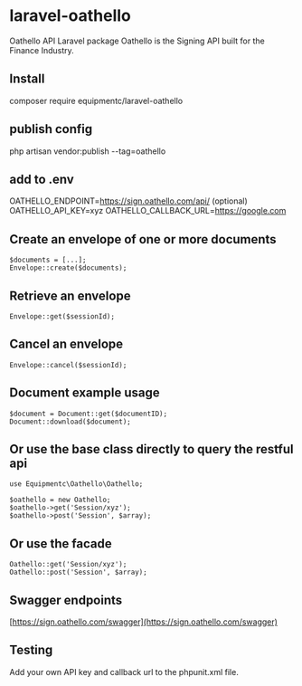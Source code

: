 # laravel-oathello
Oathello API Laravel package
Oathello is the Signing API built for the Finance Industry.

## Install
composer require equipmentc/laravel-oathello

## publish config
php artisan vendor:publish --tag=oathello

## add to .env
OATHELLO_ENDPOINT=https://sign.oathello.com/api/  (optional)  
OATHELLO_API_KEY=xyz
OATHELLO_CALLBACK_URL=https://google.com

## Create an envelope of one or more documents
```
$documents = [...];
Envelope::create($documents);
```

## Retrieve an envelope
```
Envelope::get($sessionId);
```

## Cancel an envelope
```
Envelope::cancel($sessionId);
```

## Document example usage
```
$document = Document::get($documentID);
Document::download($document);
```

## Or use the base class directly to query the restful api
```
use Equipmentc\Oathello\Oathello;

$oathello = new Oathello;
$oathello->get('Session/xyz');
$oathello->post('Session', $array);
```

## Or use the facade
```
Oathello::get('Session/xyz');
Oathello::post('Session', $array);
```

## Swagger endpoints
[https://sign.oathello.com/swagger](https://sign.oathello.com/swagger)

## Testing
Add your own API key and callback url to the phpunit.xml file.
